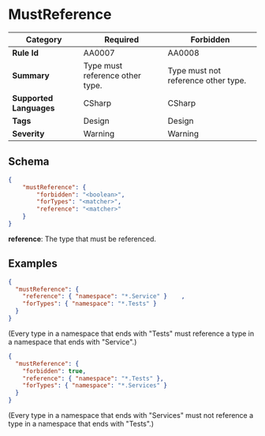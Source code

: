﻿# MustReference

| Category                | Required                        | Forbidden                           |
|-------------------------|---------------------------------|-------------------------------------|
| **Rule Id**             | AA0007                          | AA0008                              |
| **Summary**             | Type must reference other type. | Type must not reference other type. |
| **Supported Languages** | CSharp                          | CSharp                              |
| **Tags**                | Design                          | Design                              |
| **Severity**            | Warning                         | Warning                             |

## Schema
    
```json
{
    "mustReference": {
        "forbidden": "<boolean>",
        "forTypes": "<matcher>",
        "reference": "<matcher>"
    }
}
```

**reference**: The type that must be referenced.

## Examples

```json
{
  "mustReference": {
    "reference": { "namespace": "*.Service" }    ,
    "forTypes": { "namespace": "*.Tests" }
  }
}
```

(Every type in a namespace that ends with "Tests" must reference a type in a namespace that ends with "Service".)

```json
{
  "mustReference": {
    "forbidden": true,
    "reference": { "namespace": "*.Tests" },
    "forTypes": { "namespace": "*.Services" }
  }
}
```

(Every type in a namespace that ends with "Services" must not reference a type in a namespace that ends with "Tests".)